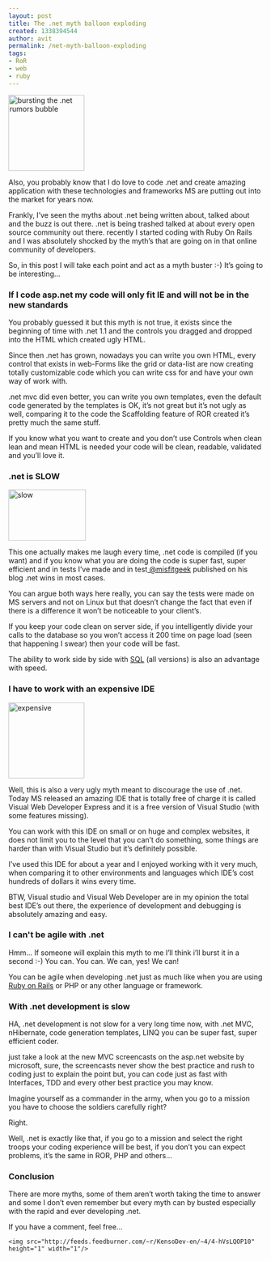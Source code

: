 ```yaml
---
layout: post
title: The .net myth balloon exploding
created: 1338394544
author: avit
permalink: /net-myth-balloon-exploding
tags:
- RoR
- web
- ruby
---
```

<a href='http://www.kensodev.com/2009/11/12/the-net-myth-balloon-exploding/surprise/' rel='attachment wp-att-290'><img alt='bursting the .net rumors bubble' class='alignleft size-thumbnail wp-image-290' height='150' src='http://www.kensodev.com/wp-content/uploads/2009/11/iStock_000008504500XSmall-150x150.jpg' title='bursting the .net rumors bubble' width='150' /></a>
<p>Also, you probably know that I do love to code .net and create amazing application with these technologies and frameworks MS are putting out into the market for years now.</p>

<p>Frankly, I’ve seen the myths about .net being written about, talked about and the buzz is out there. .net is being trashed talked at about every open source community out there. recently I started coding with Ruby On Rails and I was absolutely shocked by the myth’s that are going on in that online community of developers.</p>

<p>So, in this post I will take each point and act as a myth buster :-) It’s going to be interesting…</p>
<!--more--><h3>If I code asp.net my code will only fit IE and will not be in the new standards</h3>
<p>You probably guessed it but this myth is not true, it exists since the beginning of time with .net 1.1 and the controls you dragged and dropped into the HTML which created ugly HTML.</p>

<p>Since then .net has grown, nowadays you can write you own HTML, every control that exists in web-Forms like the grid or data-list are now creating totally customizable code which you can write css for and have your own way of work with.</p>

<p>.net mvc did even better, you can write you own templates, even the default code generated by the templates is OK, it’s not great but it’s not ugly as well, comparing it to the code the Scaffolding feature of ROR created it’s pretty much the same stuff.</p>

<p>If you know what you want to create and you don’t use Controls when clean lean and mean HTML is needed your code will be clean, readable, validated and you’ll love it. <h3>.net is SLOW</h3> <a href='http://www.kensodev.com/2009/11/12/the-net-myth-balloon-exploding/istock_000006457005xsmall/' rel='attachment wp-att-292'><img alt='slow' class='size-full wp-image-292 alignleft' height='101' src='http://www.kensodev.com/wp-content/uploads/2009/11/iStock_000006457005XSmall.jpg' title='slow' width='153' /></a></p>

<p>This one actually makes me laugh every time, .net code is compiled (if you want) and if you know what you are doing the code is super fast, super efficient and in tests I’ve made and in test<a href='http://twitter.com/misfitgeek'> @misfitgeek</a> published on his blog .net wins in most cases.</p>

<p>You can argue both ways here really, you can say the tests were made on MS servers and not on Linux but that doesn’t change the fact that even if there is a difference it won’t be noticeable to your client’s.</p>

<p>If you keep your code clean on server side, if you intelligently divide your calls to the database so you won’t access it 200 time on page load (seen that happening I swear) then your code will be fast.</p>

<p>The ability to work side by side with <a href='http://www.kensodev.com/tag/sql/' title='SQL'>SQL</a> (all versions) is also an advantage with speed. <h3>I have to work with an expensive IDE</h3> <a href='http://www.kensodev.com/2009/11/12/the-net-myth-balloon-exploding/istock_000008650446xsmall/' rel='attachment wp-att-293'><img alt='expensive' class='alignleft size-thumbnail wp-image-293' height='150' src='http://www.kensodev.com/wp-content/uploads/2009/11/iStock_000008650446XSmall-150x150.jpg' title='expensive' width='150' /></a></p>

<p>Well, this is also a very ugly myth meant to discourage the use of .net. Today MS released an amazing IDE that is totally free of charge it is called Visual Web Developer Express and it is a free version of Visual Studio (with some features missing).</p>

<p>You can work with this IDE on small or on huge and complex websites, it does not limit you to the level that you can’t do something, some things are harder than with Visual Studio but it’s definitely possible.</p>

<p>I’ve used this IDE for about a year and I enjoyed working with it very much, when comparing it to other environments and languages which IDE’s cost hundreds of dollars it wins every time.</p>

<p>BTW, Visual studio and Visual Web Developer are in my opinion the total best IDE’s out there, the experience of development and debugging is absolutely amazing and easy. <h3>I can't be agile with .net</h3> Hmm… If someone will explain this myth to me I’ll think i’ll burst it in a second :-) You can. You can. We can, yes! We can!</p>

<p>You can be agile when developing .net just as much like when you are using <a href='http://www.kensodev.com/category/ruby-on-rails/' title='Ruby on Rails'>Ruby on Rails</a> or PHP or any other language or framework. <h3>With .net development is slow</h3> HA, .net development is not slow for a very long time now, with .net MVC, nHibernate, code generation templates, LINQ you can be super fast, super efficient coder.</p>

<p>just take a look at the new MVC screencasts on the asp.net website by microsoft, sure, the screencasts never show the best practice and rush to coding just to explain the point but, you can code just as fast with Interfaces, TDD and every other best practice you may know.</p>

<p>Imagine yourself as a commander in the army, when you go to a mission you have to choose the soldiers carefully right?</p>

<p>Right.</p>

<p>Well, .net is exactly like that, if you go to a mission and select the right troops your coding experience will be best, if you don’t you can expect problems, it’s the same in ROR, PHP and others… <h3>Conclusion</h3> There are more myths, some of them aren’t worth taking the time to answer and some I don’t even remember but every myth can by busted especially with the rapid and ever developing .net.</p>

<p>If you have a comment, feel free…</p>
      
    <img src="http://feeds.feedburner.com/~r/KensoDev-en/~4/4-hVsLQOP10" height="1" width="1"/>
